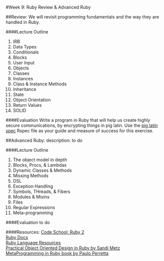 #Week 9: Ruby Review & Advanced Ruby


##Review:
We will revisit programming fundamentals and the way they are handled in Ruby.


####Lecture Outline
1. IRB
2. Data Types
3. Conditionals
4. Blocks
5. User Input
6. Objects
7. Classes
8. Instances
9. Class & Instance Methods
10. Inheritance
11. State
12. Object Orientation
13. Return Values
14. SOLID


####Evaluation
Write a program in Ruby that will help us create highly secure communications, by encrypting things in pig latin. Use the [pig latin spec](../lessons/pig_latin_spec.rb) Rspec file as your guide and measure of success for this exercise.


##Advanced Ruby:
description: to do


####Lecture Outline
1. The object model in depth
2. Blocks, Procs, & Lambdas
3. Dynamic Classes & Methods
4. Missing Methods
5. DSL
6. Exception Handling
7. Symbols, THreads, & Fibers
8. Modules & Mixins
9. Files
10. Regular Expressions
11. Meta-programming


####Evaluation
to do


####Resources:
[Code School: Ruby 2](http://www.codeschool.com/courses/ruby-bits-part-2)<br>
[Ruby Docs](http://ruby-doc.org/)<br>
[Ruby Language Resources](http://www.ruby-lang.org/en/documentation/)<br>
[Practical Object Oriented Design in Ruby by Sandi Metz](http://www.poodr.info/)<br>
[MetaProgramming in Ruby book by Paulo Perretta](http://pragprog.com/book/ppmetr/metaprogramming-ruby)<br>
